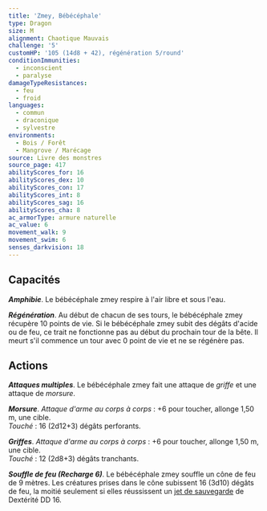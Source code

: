 ```yaml
---
title: 'Zmey, Bébécéphale'
type: Dragon
size: M
alignment: Chaotique Mauvais
challenge: '5'
customHP: '105 (14d8 + 42), régénération 5/round'
conditionImmunities:
  - inconscient
  - paralyse
damageTypeResistances:
  - feu
  - froid
languages:
  - commun
  - draconique
  - sylvestre
environments:
  - Bois / Forêt
  - Mangrove / Marécage
source: Livre des monstres
source_page: 417
abilityScores_for: 16
abilityScores_dex: 10
abilityScores_con: 17
abilityScores_int: 8
abilityScores_sag: 16
abilityScores_cha: 8
ac_armorType: armure naturelle
ac_value: 6
movement_walk: 9
movement_swim: 6
senses_darkvision: 18
---
```

## Capacités
_**Amphibie**_. Le bébécéphale zmey respire à l'air libre et sous l'eau.

_**Régénération**_. Au début de chacun de ses tours, le bébécéphale zmey récupère 10 points de vie. Si le bébécéphale zmey subit des dégâts d'acide ou de feu, ce trait ne fonctionne pas au début du prochain tour de la bête. Il meurt s'il commence un tour avec 0 point de vie et ne se régénère pas.

## Actions
_**Attaques multiples**_. Le bébécéphale zmey fait une attaque de _griffe_ et une attaque de _morsure_.

_**Morsure**_. _Attaque d'arme au corps à corps_ : +6 pour toucher, allonge 1,50 m, une cible.  
_Touché_ : 16 (2d12+3) dégâts perforants.

_**Griffes**_. _Attaque d'arme au corps à corps_ : +6 pour toucher, allonge 1,50 m, une cible.  
_Touché_ : 12 (2d8+3) dégâts tranchants.

_**Souffle de feu (Recharge 6)**_. Le bébécéphale zmey souffle un cône de feu de 9 mètres. Les créatures prises dans le cône subissent 16 (3d10) dégâts de feu, la moitié seulement si elles réussissent un [jet de sauvegarde](/utiliser-les-caracteristiques/#jets-de-sauvegarde) de Dextérité DD 16.
